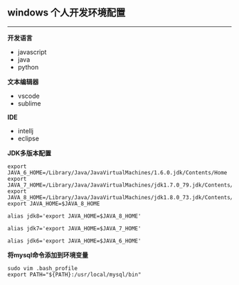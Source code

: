 ## windows 个人开发环境配置
----

**开发语言**
- javascript
- java
- python

**文本编辑器**
- vscode
- sublime

**IDE**
- intellj
- eclipse

**JDK多版本配置**

````
export JAVA_6_HOME=/Library/Java/JavaVirtualMachines/1.6.0.jdk/Contents/Home
export JAVA_7_HOME=/Library/Java/JavaVirtualMachines/jdk1.7.0_79.jdk/Contents/Home
export JAVA_8_HOME=/Library/Java/JavaVirtualMachines/jdk1.8.0_73.jdk/Contents/Home
export JAVA_HOME=$JAVA_8_HOME

alias jdk8='export JAVA_HOME=$JAVA_8_HOME'

alias jdk7='export JAVA_HOME=$JAVA_7_HOME'

alias jdk6='export JAVA_HOME=$JAVA_6_HOME'
````

**将mysql命令添加到环境变量**

````shell
sudo vim .bash_profile
export PATH="${PATH}:/usr/local/mysql/bin"
````

